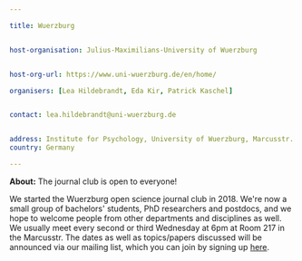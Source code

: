 ```yaml
---

title: Wuerzburg


host-organisation: Julius-Maximilians-University of Wuerzburg 


host-org-url: https://www.uni-wuerzburg.de/en/home/

organisers: [Lea Hildebrandt, Eda Kir, Patrick Kaschel] 


contact: lea.hildebrandt@uni-wuerzburg.de 


address: Institute for Psychology, University of Wuerzburg, Marcusstr. 9-11, 97070 Wuerzburg, Germany
country: Germany

---
```

**About:** The journal club is open to everyone! 

We started the Wuerzburg open science journal club in 2018. We're now a small group of bachelors' students, PhD researchers and postdocs, and we hope to welcome people from other departments and disciplines as well. We usually meet every second or third Wednesday at 6pm at Room 217 in the Marcusstr. The dates as well as topics/papers discussed will be announced via our mailing list, which you can join by signing up [here](https://lists.uni-wuerzburg.de/mailman/listinfo/open-science).
